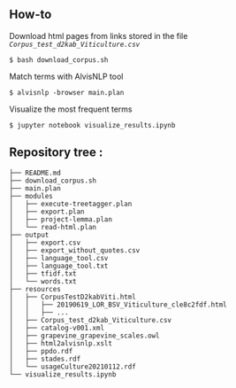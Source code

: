## How-to

Download html pages from links stored in the file *`Corpus_test_d2kab_Viticulture.csv`*
```
$ bash download_corpus.sh 
```

Match terms with AlvisNLP tool
```
$ alvisnlp -browser main.plan
```

Visualize the most frequent terms
```
$ jupyter notebook visualize_results.ipynb
```

## Repository tree :
```
├── README.md
├── download_corpus.sh
├── main.plan
├── modules
│   ├── execute-treetagger.plan
│   ├── export.plan
│   ├── project-lemma.plan
│   └── read-html.plan
├── output
│   ├── export.csv
│   ├── export_without_quotes.csv
│   ├── language_tool.csv
│   ├── language_tool.txt
│   ├── tfidf.txt
│   └── words.txt
├── resources
│   ├── CorpusTestD2kabViti.html
│   │   ├── 20190619_LOR_BSV_Viticulture_cle8c2fdf.html
│   │   ├── ...
│   ├── Corpus_test_d2kab_Viticulture.csv
│   ├── catalog-v001.xml
│   ├── grapevine_grapevine_scales.owl
│   ├── html2alvisnlp.xslt
│   ├── ppdo.rdf
│   ├── stades.rdf
│   └── usageCulture20210112.rdf
└── visualize_results.ipynb
```
